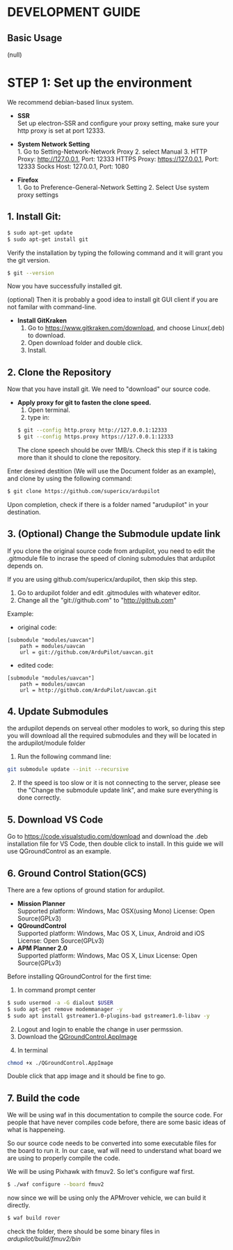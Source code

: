 # DEVELOPMENT GUIDE #

## Basic Usage ##
(null)



# STEP 1: Set up the environment ##

We recommend debian-based linux system. 

*   **SSR**  
    Set up electron-SSR and configure your proxy setting, make sure your http proxy is set at port 12333.

*    **System Network Setting**  
    1. Go to Setting-Network-Network Proxy
    2. select Manual
    3.  HTTP Proxy: http://127.0.0.1, Port: 12333
        HTTPS Proxy: https://127.0.0.1, Port: 12333
        Socks Host: 127.0.0.1, Port: 1080

*    **Firefox**  
    1. Go to Preference-General-Network Setting
    2. Select Use system proxy settings

## 1. Install Git:


```sh
$ sudo apt-get update
$ sudo apt-get install git
```  
Verify the installation by typing the following command and it will grant you the git version.  
```sh
$ git --version
```
Now you have successfully installed git.  
  
(optional) Then it is probably a good idea to install git GUI client if you are not familar with command-line.
*   **Install GitKraken**
    1. Go to https://www.gitkraken.com/download, and choose Linux(.deb) to download.
    2. Open download folder and double click.
    3. Install.

## 2. Clone the Repository
Now that you have install git. We need to "download" our source code.  
*   **Apply proxy for git to fasten the clone speed.**  
    1. Open terminal.
    2. type in:  
    ```sh
    $ git --config http.proxy http://127.0.0.1:12333
    $ git --config https.proxy https://127.0.0.1:12333
    ```  
    The clone speech should be over 1MB/s. Check this step if it is taking more than it should to clone the repository.  

Enter desired destition (We will use the Document folder as an example), and clone by using the following command:
```sh
$ git clone https://github.com/supericx/ardupilot
```  
Upon completion, check if there is a folder named "arudupilot" in your destination.

## 3. (Optional) Change the Submodule update link
If you clone the original source code from ardupilot, you need to edit the .gitmodule file to incrase the speed of cloning submodules that ardupilot depends on.  

If you are using github.com/supericx/ardupilot, then skip this step.  

1. Go to ardupilot folder and edit .gitmodules with whatever editor. 
2. Change all the "git://github.com" to "http://github.com"

Example:  
    
* original code:
```
[submodule "modules/uavcan"]
	path = modules/uavcan
	url = git://github.com/ArduPilot/uavcan.git
```

* edited code:
```
[submodule "modules/uavcan"]
	path = modules/uavcan
	url = http://github.com/ArduPilot/uavcan.git
```

## 4. Update Submodules  
the ardupilot depends on serveal other modoles to work, so during this step you will download all the required submodules and they will be located in the ardupilot/module folder

1. Run the following command line:
```sh
git submodule update --init --recursive
```
2. If the speed is too slow or it is not connecting to the server, please see the "Change the submodule update link", and make sure everything is done correctly.

## 5. Download VS Code
Go to https://code.visualstudio.com/download and download the .deb installation file for VS Code, then double click to install. In this guide we will use QGroundControl as an example.  

## 6. Ground Control Station(GCS)
There are a few options of ground station for ardupilot. 
*   **Mission Planner**  
Supported platform: Windows, Mac OSX(using Mono)
License: Open Source(GPLv3)
*   **QGroundControl**  
Supported platform: Windows, Mac OS X, Linux, Android and iOS
License: Open Source(GPLv3)
*   **APM Planner 2.0**  
Supported platform: Windows, Mac OS X, Linux
License: Open Source(GPLv3)

Before installing QGroundControl for the first time:  
1. In command prompt center
```sh
$ sudo usermod -a -G dialout $USER
$ sudo apt-get remove modemmanager -y
$ sudo apt install gstreamer1.0-plugins-bad gstreamer1.0-libav -y
```
2. Logout and login to enable the change in user permssion.  
3. Download the [QGroundControl.AppImage][1]

[1]:https://s3-us-west-2.amazonaws.com/qgroundcontrol/latest/QGroundControl.AppImage

4. In terminal 
```sh
chmod +x ./QGroundControl.AppImage
```
Double click that app image and it should be fine to go.  

## 7. Build the code
We will be using waf in this documentation to compile the source code. For people that have never compiles code before, there are some basic ideas of what is happeneing.  

So our source code needs to be converted into some executable files for the board to run it. In our case, waf will need to understand what board we are using to properly compile the code.

We will be using Pixhawk with fmuv2. So let's configure waf first.
```sh
$ ./waf configure --board fmuv2
```

now since we will be using only the APMrover vehicle, we can build it directly.

```sh
$ waf build rover
```
check the folder, there should be some binary files in *ardupilot/build/fmuv2/bin*


